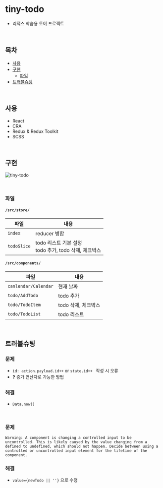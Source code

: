 # tiny-todo
- 리덕스 학습용 토이 프로젝트

<br/>

## 목차
- [사용](#사용)
- [구현](#구현)
	- [파일](#파일)
- [트러블슈팅](#트러블슈팅)

<br/>

## 사용
- React
- CRA
- Redux & Redux Toolkit
- SCSS

<br/>

## 구현
![tiny-todo](https://user-images.githubusercontent.com/90893596/172014626-f6990b7c-12d6-42c2-b347-89decaf7048b.png)

<br/>

### 파일

#### `/src/store/`

|파일|내용|
|---|---|
|`index`|reducer 병합|
|`todoSlice`|todo 리스트 기본 설정<br/>todo 추가, todo 삭제, 체크박스|

#### `/src/components/`

|파일|내용|
|---|---|
|`canlendar/Calendar`|현재 날짜|
|`todo/AddTodo`|todo 추가|
|`todo/TodoItem`|todo 삭제, 체크박스|
|`todo/TodoList`|todo 리스트|

<br/>

## 트러블슈팅

### 문제
- `id: action.payload.id++` or `state.id++ ` 작성 시 오류
- ❓ 증가 연산자로 가능한 방법

### 해결
- `Data.now()`

<br/>

### 문제
```shell
Warning: A component is changing a controlled input to be uncontrolled. This is likely caused by the value changing from a defined to undefined, which should not happen. Decide between using a controlled or uncontrolled input element for the lifetime of the component.
```

### 해결
- `value={newTodo || ''}` 으로 수정
